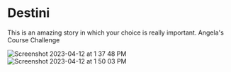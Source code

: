 # Destini

This is an amazing story in which your choice is really important.
Angela's Course Challenge

![Screenshot 2023-04-12 at 1 37 48 PM](https://user-images.githubusercontent.com/129242125/231344880-5d7aa176-5b0e-464c-924c-d0443dd7f90f.png)
![Screenshot 2023-04-12 at 1 50 03 PM](https://user-images.githubusercontent.com/129242125/231344792-dfa1e6f9-6d9b-4a01-83b5-4755ce173620.png)

